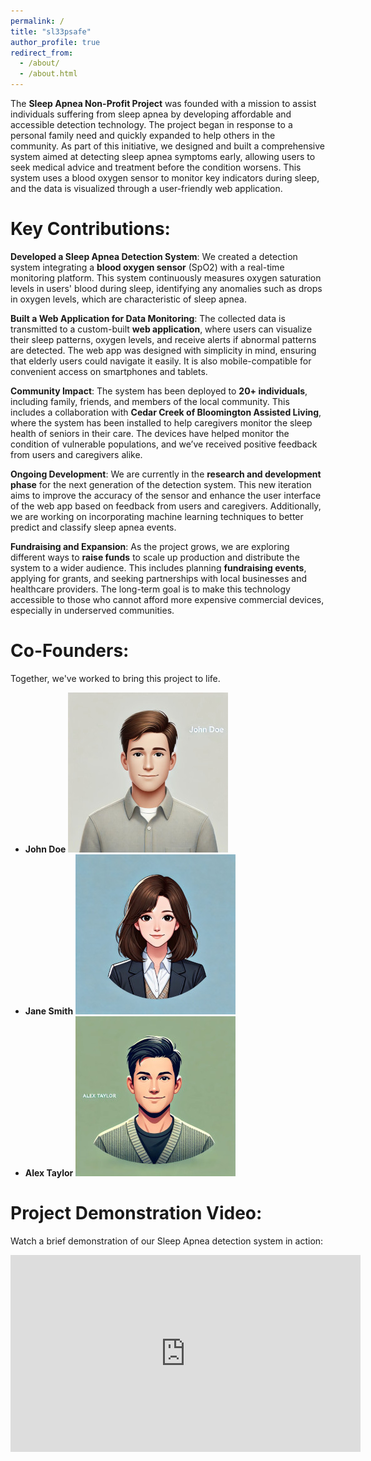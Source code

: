 ```yaml
---
permalink: /
title: "sl33psafe"
author_profile: true
redirect_from: 
  - /about/
  - /about.html
---
```


The **Sleep Apnea Non-Profit Project** was founded with a mission to assist individuals suffering from sleep apnea by developing affordable and accessible detection technology. The project began in response to a personal family need and quickly expanded to help others in the community. As part of this initiative, we designed and built a comprehensive system aimed at detecting sleep apnea symptoms early, allowing users to seek medical advice and treatment before the condition worsens. This system uses a blood oxygen sensor to monitor key indicators during sleep, and the data is visualized through a user-friendly web application.

# Key Contributions:

**Developed a Sleep Apnea Detection System**: We created a detection system integrating a **blood oxygen sensor** (SpO2) with a real-time monitoring platform. This system continuously measures oxygen saturation levels in users' blood during sleep, identifying any anomalies such as drops in oxygen levels, which are characteristic of sleep apnea.
  
**Built a Web Application for Data Monitoring**: The collected data is transmitted to a custom-built **web application**, where users can visualize their sleep patterns, oxygen levels, and receive alerts if abnormal patterns are detected. The web app was designed with simplicity in mind, ensuring that elderly users could navigate it easily. It is also mobile-compatible for convenient access on smartphones and tablets.

**Community Impact**: The system has been deployed to **20+ individuals**, including family, friends, and members of the local community. This includes a collaboration with **Cedar Creek of Bloomington Assisted Living**, where the system has been installed to help caregivers monitor the sleep health of seniors in their care. The devices have helped monitor the condition of vulnerable populations, and we’ve received positive feedback from users and caregivers alike.

**Ongoing Development**: We are currently in the **research and development phase** for the next generation of the detection system. This new iteration aims to improve the accuracy of the sensor and enhance the user interface of the web app based on feedback from users and caregivers. Additionally, we are working on incorporating machine learning techniques to better predict and classify sleep apnea events.

**Fundraising and Expansion**: As the project grows, we are exploring different ways to **raise funds** to scale up production and distribute the system to a wider audience. This includes planning **fundraising events**, applying for grants, and seeking partnerships with local businesses and healthcare providers. The long-term goal is to make this technology accessible to those who cannot afford more expensive commercial devices, especially in underserved communities.

# Co-Founders:

Together, we've worked to bring this project to life.

- **John Doe** ![John Doe's Portrait](images/john-doe.jpg)
- **Jane Smith** ![Jane Smith's Portrait](images/jane-smith.jpg)
- **Alex Taylor** ![Alex Taylor's Portrait](images/alex-taylor.jpg)

# Project Demonstration Video:

Watch a brief demonstration of our Sleep Apnea detection system in action:

<iframe width="560" height="315" src="https://www.youtube.com/embed/dQw4w9WgXcQ" frameborder="0" allow="accelerometer; autoplay; clipboard-write; encrypted-media; gyroscope; picture-in-picture" allowfullscreen></iframe>
